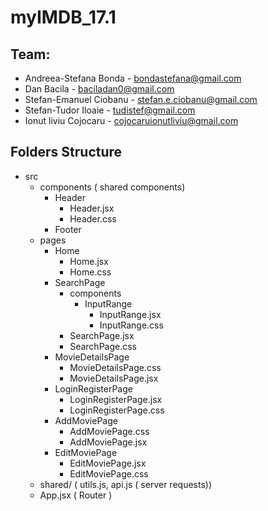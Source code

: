 # myIMDB_17.1
## Team: 
- Andreea-Stefana Bonda - bondastefana@gmail.com
- Dan	Bacila - baciladan0@gmail.com
- Stefan-Emanuel Ciobanu - stefan.e.ciobanu@gmail.com
- Stefan-Tudor	Iloaie - tudistef@gmail.com
- Ionut liviu Cojocaru - cojocaruionutliviu@gmail.com

## Folders Structure

- src
    - components ( shared components)
      - Header
        - Header.jsx
        - Header.css
      - Footer
    - pages
      - Home
        - Home.jsx
        - Home.css
      - SearchPage
        - components
          - InputRange
            - InputRange.jsx
            - InputRange.css
        - SearchPage.jsx
        - SearchPage.css
      - MovieDetailsPage
        - MovieDetailsPage.css
        - MovieDetailsPage.jsx
      - LoginRegisterPage
        - LoginRegisterPage.jsx
        - LoginRegisterPage.css
      - AddMoviePage
        - AddMoviePage.css
        - AddMoviePage.jsx
      - EditMoviePage
        - EditMoviePage.jsx
        - EditMoviePage.css
    - shared/ ( utils.js, api.js ( server requests))
    - App.jsx ( Router )